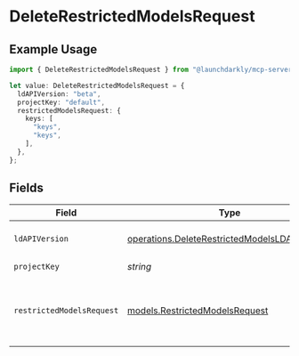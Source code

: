# DeleteRestrictedModelsRequest

## Example Usage

```typescript
import { DeleteRestrictedModelsRequest } from "@launchdarkly/mcp-server/models/operations";

let value: DeleteRestrictedModelsRequest = {
  ldAPIVersion: "beta",
  projectKey: "default",
  restrictedModelsRequest: {
    keys: [
      "keys",
      "keys",
    ],
  },
};
```

## Fields

| Field                                                                                                          | Type                                                                                                           | Required                                                                                                       | Description                                                                                                    | Example                                                                                                        |
| -------------------------------------------------------------------------------------------------------------- | -------------------------------------------------------------------------------------------------------------- | -------------------------------------------------------------------------------------------------------------- | -------------------------------------------------------------------------------------------------------------- | -------------------------------------------------------------------------------------------------------------- |
| `ldAPIVersion`                                                                                                 | [operations.DeleteRestrictedModelsLDAPIVersion](../../models/operations/deleterestrictedmodelsldapiversion.md) | :heavy_check_mark:                                                                                             | Version of the endpoint.                                                                                       |                                                                                                                |
| `projectKey`                                                                                                   | *string*                                                                                                       | :heavy_check_mark:                                                                                             | N/A                                                                                                            | default                                                                                                        |
| `restrictedModelsRequest`                                                                                      | [models.RestrictedModelsRequest](../../models/restrictedmodelsrequest.md)                                      | :heavy_check_mark:                                                                                             | List of AI model keys to remove from the restricted list                                                       | {<br/>"keys": [<br/>"keys",<br/>"keys"<br/>]<br/>}                                                             |